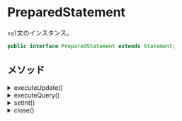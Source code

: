 # PreparedStatement

`sql`文のインスタンス。

```java
public interface PreparedStatement extends Statement;
```

## メソッド

<details><summary>executeUpdate()</summary>

### executeUpdate()

`sql`文を実行する。

更新した行数を返す。

```java
int executeUpdate() throws SQLException;

```

</details>

<details><summary>executeQuery()</summary>

### executeQuery()

クエリを実行し、結果のオブジェクトを返す。

```java
ResultSet executeQuery() throws SQLException;

```

</details>

<details><summary>setInt()</summary>

### setInt()

ステートメント文に含まれた`?`のプレースホルダを

置換する。

```java
void setInt(int parameterIndex, int x) throws SQLException;

```

#### 引数

<details><summary>parameterIndex</summary>

##### parameterIndex

何番目の`?`かを指定する、(1から始まる。)

</details>

</details>

<details><summary>close()</summary>

### close()

```java
void close() throws SQLException;

```

</details>

